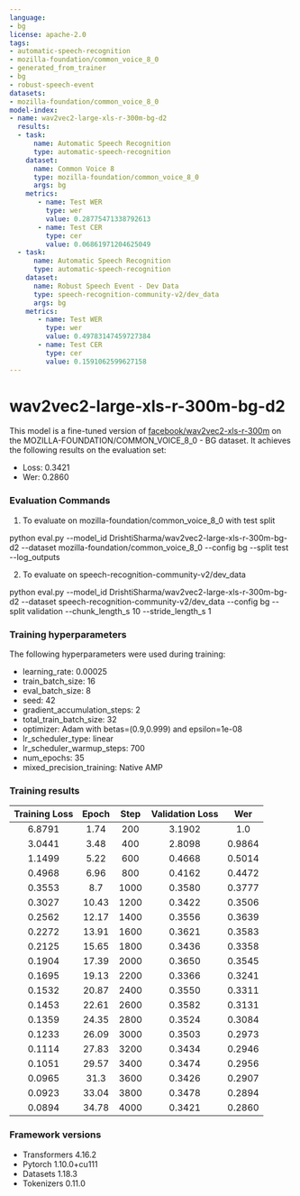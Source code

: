 ```yaml
---
language:
- bg
license: apache-2.0
tags:
- automatic-speech-recognition
- mozilla-foundation/common_voice_8_0
- generated_from_trainer
- bg
- robust-speech-event
datasets:
- mozilla-foundation/common_voice_8_0
model-index:
- name: wav2vec2-large-xls-r-300m-bg-d2
  results:
  - task: 
      name: Automatic Speech Recognition 
      type: automatic-speech-recognition
    dataset:
      name: Common Voice 8
      type: mozilla-foundation/common_voice_8_0
      args: bg
    metrics:
       - name: Test WER
         type: wer
         value: 0.28775471338792613
       - name: Test CER
         type: cer
         value: 0.06861971204625049
  - task: 
      name: Automatic Speech Recognition
      type: automatic-speech-recognition
    dataset:
      name: Robust Speech Event - Dev Data
      type: speech-recognition-community-v2/dev_data
      args: bg
    metrics:
       - name: Test WER
         type: wer
         value: 0.49783147459727384
       - name: Test CER
         type: cer
         value: 0.1591062599627158
---
```


<!-- This model card has been generated automatically according to the information the Trainer had access to. You
should probably proofread and complete it, then remove this comment. -->

# wav2vec2-large-xls-r-300m-bg-d2

This model is a fine-tuned version of [facebook/wav2vec2-xls-r-300m](https://huggingface.co/facebook/wav2vec2-xls-r-300m) on the MOZILLA-FOUNDATION/COMMON_VOICE_8_0 - BG dataset.
It achieves the following results on the evaluation set:
- Loss: 0.3421
- Wer: 0.2860

### Evaluation Commands

1. To evaluate on mozilla-foundation/common_voice_8_0 with test split

python eval.py --model_id DrishtiSharma/wav2vec2-large-xls-r-300m-bg-d2 --dataset mozilla-foundation/common_voice_8_0 --config bg --split test --log_outputs

2. To evaluate on speech-recognition-community-v2/dev_data

python eval.py --model_id DrishtiSharma/wav2vec2-large-xls-r-300m-bg-d2 --dataset speech-recognition-community-v2/dev_data --config bg --split validation --chunk_length_s 10 --stride_length_s 1
    
### Training hyperparameters

The following hyperparameters were used during training:
- learning_rate: 0.00025
- train_batch_size: 16
- eval_batch_size: 8
- seed: 42
- gradient_accumulation_steps: 2
- total_train_batch_size: 32
- optimizer: Adam with betas=(0.9,0.999) and epsilon=1e-08
- lr_scheduler_type: linear
- lr_scheduler_warmup_steps: 700
- num_epochs: 35
- mixed_precision_training: Native AMP

### Training results

| Training Loss | Epoch | Step | Validation Loss | Wer    |
|:-------------:|:-----:|:----:|:---------------:|:------:|
| 6.8791        | 1.74  | 200  | 3.1902          | 1.0    |
| 3.0441        | 3.48  | 400  | 2.8098          | 0.9864 |
| 1.1499        | 5.22  | 600  | 0.4668          | 0.5014 |
| 0.4968        | 6.96  | 800  | 0.4162          | 0.4472 |
| 0.3553        | 8.7   | 1000 | 0.3580          | 0.3777 |
| 0.3027        | 10.43 | 1200 | 0.3422          | 0.3506 |
| 0.2562        | 12.17 | 1400 | 0.3556          | 0.3639 |
| 0.2272        | 13.91 | 1600 | 0.3621          | 0.3583 |
| 0.2125        | 15.65 | 1800 | 0.3436          | 0.3358 |
| 0.1904        | 17.39 | 2000 | 0.3650          | 0.3545 |
| 0.1695        | 19.13 | 2200 | 0.3366          | 0.3241 |
| 0.1532        | 20.87 | 2400 | 0.3550          | 0.3311 |
| 0.1453        | 22.61 | 2600 | 0.3582          | 0.3131 |
| 0.1359        | 24.35 | 2800 | 0.3524          | 0.3084 |
| 0.1233        | 26.09 | 3000 | 0.3503          | 0.2973 |
| 0.1114        | 27.83 | 3200 | 0.3434          | 0.2946 |
| 0.1051        | 29.57 | 3400 | 0.3474          | 0.2956 |
| 0.0965        | 31.3  | 3600 | 0.3426          | 0.2907 |
| 0.0923        | 33.04 | 3800 | 0.3478          | 0.2894 |
| 0.0894        | 34.78 | 4000 | 0.3421          | 0.2860 |


### Framework versions

- Transformers 4.16.2
- Pytorch 1.10.0+cu111
- Datasets 1.18.3
- Tokenizers 0.11.0

